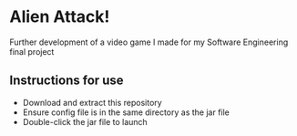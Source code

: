 # Alien Attack!
Further development of a video game I made for my Software Engineering final project

## Instructions for use
- Download and extract this repository
- Ensure config file is in the same directory as the jar file
- Double-click the jar file to launch
